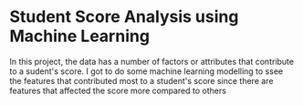 # Student Score Analysis using Machine Learning
In this project, the data has a number of factors or attributes that contribute to a sudent's score. I got to do some machine learning modelling to ssee the features that contributed most to a student's score since there are features that affected the score more compared to others
